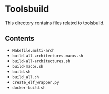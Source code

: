 # Toolsbuild

This directory contains files related to toolsbuild.

## Contents

- `Makefile.multi-arch`
- `build-all-architectures-macos.sh`
- `build-all-architectures.sh`
- `build-macos.sh`
- `build.sh`
- `build_all.sh`
- `create_elf_wrapper.py`
- `docker-build.sh`

